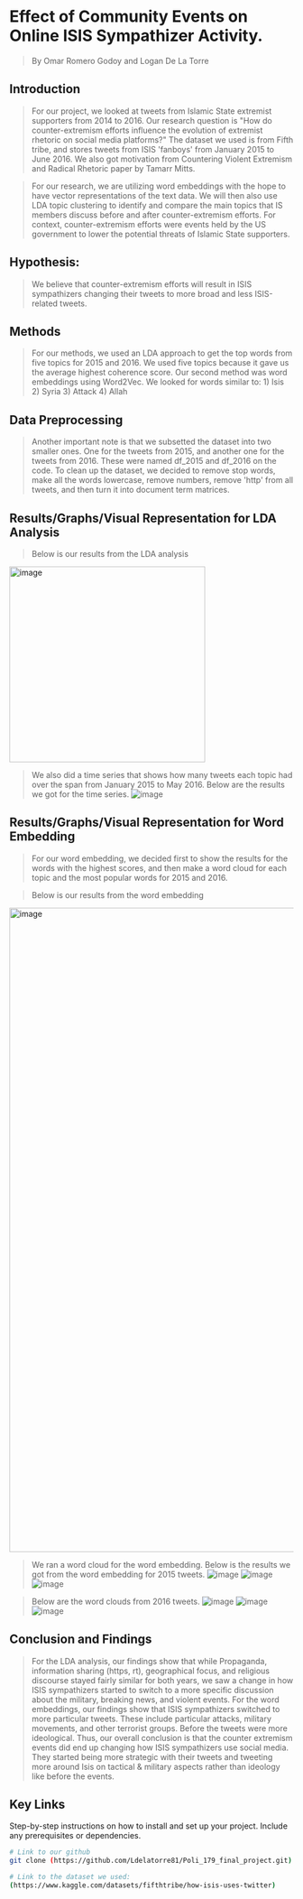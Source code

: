 # Effect of Community Events on Online ISIS Sympathizer Activity.
> By Omar Romero Godoy and Logan De La Torre


## Introduction

> For our project, we looked at tweets from Islamic State extremist supporters from 2014 to 2016. Our research question is "How do counter-extremism efforts influence the evolution of extremist rhetoric on social media platforms?" The dataset we used is from Fifth tribe, and stores tweets from ISIS 'fanboys' from January 2015 to June 2016. We also got motivation from Countering Violent Extremism and Radical Rhetoric paper by Tamarr Mitts.


> For our research, we are utilizing word embeddings with the hope to have vector representations of the text data. We will then also use LDA topic clustering to identify and compare the main topics that IS members discuss before and after counter-extremism efforts.  For context, counter-extremism efforts were events held by the US government to lower the potential threats of Islamic State supporters.
 
## Hypothesis: 

> We believe that counter-extremism efforts will result in ISIS sympathizers changing their tweets to more broad and less ISIS-related tweets.

## Methods

> For our methods, we used an LDA approach to get the top words from five topics for 2015 and 2016. We used five topics because it gave us the average highest coherence score.
> Our second method was word embeddings using Word2Vec. We looked for words similar to: 1) Isis 2) Syria 3) Attack 4) Allah

## Data Preprocessing

> Another important note is that we subsetted the dataset into two smaller ones. One for the tweets from 2015, and another one for the tweets from 2016. These were named df_2015 and df_2016 on the code.
> To clean up the dataset, we decided to remove stop words, make all the words lowercase, remove numbers, remove 'http' from all tweets, and then turn it into  document term matrices. 

## Results/Graphs/Visual Representation for LDA Analysis

> Below is our results from the LDA analysis
<img width="347" alt="image" src="https://github.com/Ldelatorre81/Poli_179_final_project/assets/169123981/6cc304cc-3cc7-43ce-822c-16c625fb86a1">

> We also did a time series that shows how many tweets each topic had over the span from January 2015 to May 2016. Below are the results we got for the time series.
![image](https://github.com/Ldelatorre81/Poli_179_final_project/assets/169123981/28e7e695-8923-4a64-a4f9-3835e78ad66a)

## Results/Graphs/Visual Representation for Word Embedding
> For our word embedding, we decided first to show the results for the words with the highest scores, and then make a word cloud for each topic and the most popular words for 2015 and 2016.

> Below is our results from the word embedding
<img width="1142" alt="image" src="https://github.com/Ldelatorre81/Poli_179_final_project/assets/169123981/d8d7ffc0-3b4f-4e79-9efb-ccb805ffc85b">

> We ran a word cloud for the word embedding. Below is the results we got from the word embedding for 2015 tweets.
![image](https://github.com/Ldelatorre81/Poli_179_final_project/assets/169123981/8d14fc5b-5c65-4965-a764-75f7bb7458d4)
![image](https://github.com/Ldelatorre81/Poli_179_final_project/assets/169123981/f58a6206-e199-4490-a071-c509b421f123)
![image](https://github.com/Ldelatorre81/Poli_179_final_project/assets/169123981/b5ce0c35-e267-46a8-92db-9aa5f3f56d77)

> Below are the word clouds from 2016 tweets.
![image](https://github.com/Ldelatorre81/Poli_179_final_project/assets/169123981/d1f0b6a4-dfc3-4a32-bf30-6d0228eb3e5b)
![image](https://github.com/Ldelatorre81/Poli_179_final_project/assets/169123981/66de9b02-178d-4f7f-a4e0-b657f702ba82)
![image](https://github.com/Ldelatorre81/Poli_179_final_project/assets/169123981/a9bc4675-e54b-4a26-a23e-142b130f8cf7)

## Conclusion and Findings

> For the LDA analysis, our findings show that while Propaganda, information sharing (https, rt), geographical focus, and religious discourse stayed fairly similar for both years, we saw a change in how ISIS sympathizers started to switch to a more specific discussion about the military, breaking news, and violent events.
> For the word embeddings, our findings show that ISIS sympathizers switched to more particular tweets. These include particular attacks, military movements, and other terrorist groups. Before the tweets were more ideological.
> Thus, our overall conclusion is that the counter extremism events did end up changing how ISIS sympathizers use social media. They started being more strategic with their tweets and tweeting more around Isis on tactical & military aspects rather than ideology like before the events.
> 
## Key Links 

Step-by-step instructions on how to install and set up your project. Include any prerequisites or dependencies.

```bash
# Link to our github
git clone (https://github.com/Ldelatorre81/Poli_179_final_project.git)

# Link to the dataset we used:
(https://www.kaggle.com/datasets/fifthtribe/how-isis-uses-twitter)




